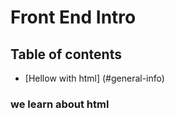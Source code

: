 # Front End Intro
 




 ## Table of contents
 * [Hellow with html] (#general-info)

 ### we learn about html